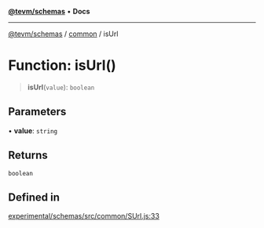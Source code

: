 [**@tevm/schemas**](../../README.md) • **Docs**

***

[@tevm/schemas](../../modules.md) / [common](../README.md) / isUrl

# Function: isUrl()

> **isUrl**(`value`): `boolean`

## Parameters

• **value**: `string`

## Returns

`boolean`

## Defined in

[experimental/schemas/src/common/SUrl.js:33](https://github.com/qbzzt/tevm-monorepo/blob/main/experimental/schemas/src/common/SUrl.js#L33)
